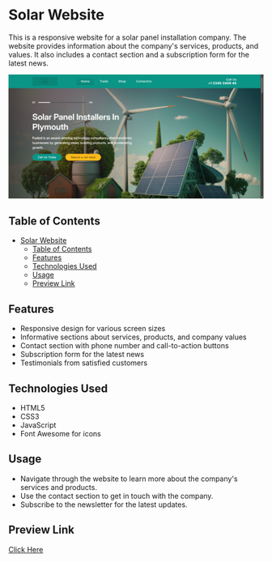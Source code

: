 # Solar Website

This is a responsive website for a solar panel installation company. The website provides information about the company's services, products, and values. It also includes a contact section and a subscription form for the latest news.

![Project Screenshot](assets/images/Solar-Panel.png)

## Table of Contents

- [Solar Website](#solar-website)
  - [Table of Contents](#table-of-contents)
  - [Features](#features)
  - [Technologies Used](#technologies-used)
  - [Usage](#usage)
  - [Preview Link](#preview-link)

## Features

- Responsive design for various screen sizes
- Informative sections about services, products, and company values
- Contact section with phone number and call-to-action buttons
- Subscription form for the latest news
- Testimonials from satisfied customers

## Technologies Used

- HTML5
- CSS3
- JavaScript
- Font Awesome for icons

## Usage

- Navigate through the website to learn more about the company's services and products.
- Use the contact section to get in touch with the company.
- Subscribe to the newsletter for the latest updates.

## Preview Link
[Click Here](https://abdulrhmansoliman.github.io/Solar-Panel/)

